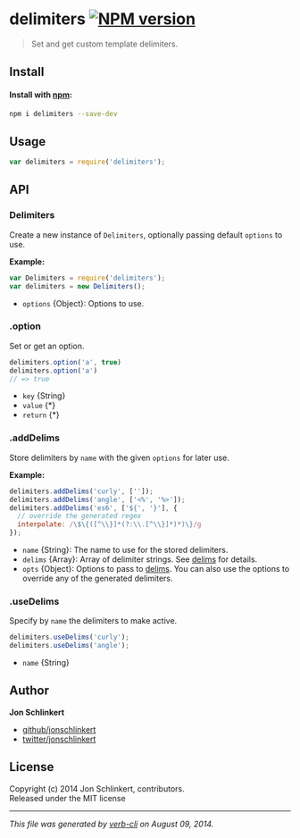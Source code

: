 # delimiters [![NPM version](https://badge.fury.io/js/delimiters.png)](http://badge.fury.io/js/delimiters)

> Set and get custom template delimiters.

## Install
#### Install with [npm](npmjs.org):

```bash
npm i delimiters --save-dev
```

## Usage

```js
var delimiters = require('delimiters');
```

## API
### Delimiters

Create a new instance of `Delimiters`, optionally
passing default `options` to use.

**Example:**

```js
var Delimiters = require('delimiters');
var delimiters = new Delimiters();
```

* `options` {Object}: Options to use.   


### .option

Set or get an option.

```js
delimiters.option('a', true)
delimiters.option('a')
// => true
```

* `key` {String} 
* `value` {*}  
* `return` {*} 


### .addDelims

Store delimiters by `name` with the given `options` for later use.

**Example:**

```js
delimiters.addDelims('curly', ['']);
delimiters.addDelims('angle', ['<%', '%>']);
delimiters.addDelims('es6', ['${', '}'], {
  // override the generated regex
  interpolate: /\$\{([^\\}]*(?:\\.[^\\}]*)*)\}/g
});
```

[delims]: https://github.com/jonschlinkert/delims "Generate regex for delimiters"

* `name` {String}: The name to use for the stored delimiters. 
* `delims` {Array}: Array of delimiter strings. See [delims] for details. 
* `opts` {Object}: Options to pass to [delims]. You can also use the options to override any of the generated delimiters.   


### .useDelims

Specify by `name` the delimiters to make active.

```js
delimiters.useDelims('curly');
delimiters.useDelims('angle');
```

* `name` {String}

## Author

**Jon Schlinkert**
 
+ [github/jonschlinkert](https://github.com/jonschlinkert)
+ [twitter/jonschlinkert](http://twitter.com/jonschlinkert) 

## License
Copyright (c) 2014 Jon Schlinkert, contributors.  
Released under the MIT license

***

_This file was generated by [verb-cli](https://github.com/assemble/verb-cli) on August 09, 2014._